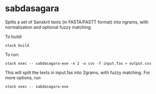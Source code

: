 # sabdasagara

Splits a set of Sanskrit texts (in FASTA/FASTT format) into ngrams, with normalization and optional fuzzy matching.

To build:

    stack build

To run:

    stack exec -- sabdasagara-exe -n 2 -o csv -f input.fas > output.csv

This will split the texts in input.fas into 2grams, with fuzzy matching. For more options, run

    stack exec -- sabdasagara-exe

